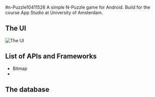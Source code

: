 #n-Puzzle10411526
A simple N-Puzzle game for Android. Build for the course App Studio at University of Amsterdam.

## The UI
![The UI](https://www.dropbox.com/s/etb33rdyqt0dm75/appdesign.png?dl=0)

## List of APIs and Frameworks
- Bitmap
-

## The database
